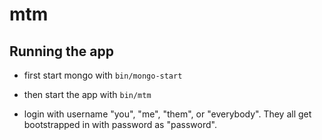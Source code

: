 # mtm #

## Running the app ##

* first start mongo with `bin/mongo-start`
* then start the app with `bin/mtm`

* login with username "you", "me", "them", or "everybody".  They all get
  bootstrapped in with password as "password".
